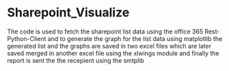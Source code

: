 # Sharepoint_Visualize
The code is used to fetch the sharepoint list data using the office 365 Rest-Python-Client and to generate the graph for the list data using matplotlib the generated list and the graphs are saved in two excel files which are later saved merged in another excel file using the xlwings module and finally the report is sent the the recepient using the smtplib
